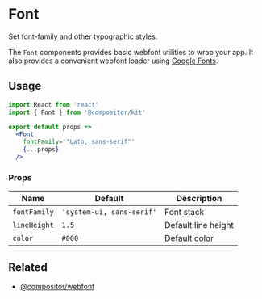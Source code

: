 # Font

Set font-family and other typographic styles.

The `Font` components provides basic webfont utilities to wrap your app.
It also provides a convenient webfont loader using [Google Fonts](https://fonts.google.com/).

## Usage

```jsx
import React from 'react'
import { Font } from '@compositor/kit'

export default props =>
  <Font
    fontFamily='"Lato, sans-serif"'
    {...props}
  />
```

### Props

Name | Default | Description
---- | ------- | -----------
`fontFamily` | `'system-ui, sans-serif'` | Font stack
`lineHeight` | `1.5` | Default line height
`color` | `#000` | Default color

## Related

- [@compositor/webfont](https://npmjs.com/package/@compositor/webfont)
